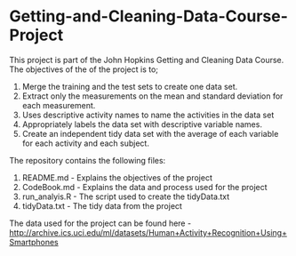# Getting-and-Cleaning-Data-Course-Project

This project is part of the John Hopkins Getting and Cleaning Data Course. The objectives of the of the project is to;
1. Merge the training and the test sets to create one data set.
2. Extract only the measurements on the mean and standard deviation for each measurement. 
3. Uses descriptive activity names to name the activities in the data set
4. Appropriately labels the data set with descriptive variable names. 
5. Create an independent tidy data set with the average of each variable for each activity and each subject.

The repository contains the following files:
1. README.md - Explains the objectives of the project
2. CodeBook.md - Explains the data and process used for the project
3. run_analyis.R - The script used to create the tidyData.txt 
4. tidyData.txt - The tidy data from the project

The data used for the project can be found here - http://archive.ics.uci.edu/ml/datasets/Human+Activity+Recognition+Using+Smartphones


